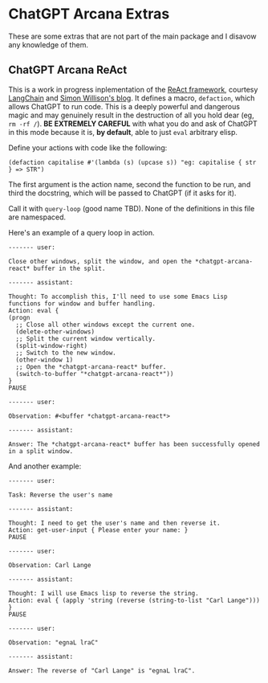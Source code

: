 # ChatGPT Arcana Extras

These are some extras that are not part of the main package and I disavow any knowledge of them.

## ChatGPT Arcana ReAct

This is a work in progress inplementation of the [ReAct framework](https://react-lm.github.io/), courtesy [LangChain](https://github.com/hwchase17/langchain) and [Simon Willison's blog](https://til.simonwillison.net/llms/python-react-pattern).
It defines a macro, `defaction`, which allows ChatGPT to run code. This is a deeply powerful and dangerous magic and may genuinely result in the destruction of all you hold dear (eg, `rm -rf /`). **BE EXTREMELY CAREFUL** with what you do and ask of ChatGPT in this mode because it is, **by default**, able to just `eval` arbitrary elisp.

Define your actions with code like the following:

```elisp
(defaction capitalise #'(lambda (s) (upcase s)) "eg: capitalise { str } => STR")
```

The first argument is the action name, second the function to be run, and third the docstring, which will be passed to ChatGPT (if it asks for it).

Call it with `query-loop` (good name TBD). None of the definitions in this file are namespaced.

Here's an example of a query loop in action.

```
------- user:

Close other windows, split the window, and open the *chatgpt-arcana-react* buffer in the split.

------- assistant:

Thought: To accomplish this, I'll need to use some Emacs Lisp functions for window and buffer handling.
Action: eval {
(progn
  ;; Close all other windows except the current one.
  (delete-other-windows)
  ;; Split the current window vertically.
  (split-window-right)
  ;; Switch to the new window.
  (other-window 1)
  ;; Open the *chatgpt-arcana-react* buffer.
  (switch-to-buffer "*chatgpt-arcana-react*"))
}
PAUSE

------- user:

Observation: #<buffer *chatgpt-arcana-react*>

------- assistant:

Answer: The *chatgpt-arcana-react* buffer has been successfully opened in a split window.
```

And another example:

```
------- user:

Task: Reverse the user's name

------- assistant:

Thought: I need to get the user's name and then reverse it.
Action: get-user-input { Please enter your name: }
PAUSE

------- user:

Observation: Carl Lange

------- assistant:

Thought: I will use Emacs lisp to reverse the string.
Action: eval { (apply 'string (reverse (string-to-list "Carl Lange"))) }
PAUSE

------- user:

Observation: "egnaL lraC"

------- assistant:

Answer: The reverse of "Carl Lange" is "egnaL lraC".
```
